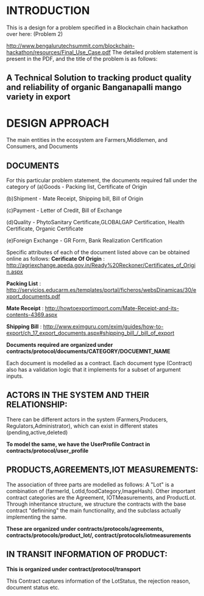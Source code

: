 # INTRODUCTION

This is a design for a problem specified in a Blockchain chain hackathon over here: (Problem 2)

http://www.bengalurutechsummit.com/blockchain-hackathon/resources/Final_Use_Case.pdf
The detailed problem statement is present in the PDF, and the title of the problem is as follows:

## A Technical Solution to tracking product quality and reliability of organic Banganapalli mango variety in export 




# DESIGN APPROACH

The main entities in the ecosystem are Farmers,Middlemen, and Consumers, and Documents

## DOCUMENTS 

For this particular problem statement, the documents required fall under the category of 
  (a)Goods  - Packing list, Certificate of Origin
  
  (b)Shipment - Mate Receipt, Shipping bill, Bill of Origin
  
  (c)Payment - Letter of Credit, Bill of Exchange
  
  (d)Quality - PhytoSanitary Certificate,GLOBALGAP Certification, Health Certificate, Organic Certificate
  
  (e)Foreign Exchange - GR Form, Bank Realization Certification
  

Specific attributes of each of the document listed above can be obtained online as follows:
 **Cerificate Of Origin** : http://agriexchange.apeda.gov.in/Ready%20Reckoner/Certificates_of_Origin.aspx
 
 **Packing List** : http://servicios.educarm.es/templates/portal/ficheros/websDinamicas/30/export_documents.pdf
 
 **Mate Receipt** : http://howtoexportimport.com/Mate-Receipt-and-its-contents-4369.aspx
 
 **Shipping Bill** : http://www.eximguru.com/exim/guides/how-to-export/ch_17_export_documents.aspx#shipping_bill_/_bill_of_export

 
 **Documents required are organized under contracts/protocol/documents/CATEGORY/DOCUEMNT_NAME** 
 
 Each document is modelled as a contract. Each document type (Contract) also has a validation logic that it implements for a subset of argument inputs. 
 
 
 
 ## ACTORS IN THE SYSTEM AND THEIR RELATIONSHIP: 
 
 There can be different actors in the system (Farmers,Producers, Regulators,Administrator), which can exist in different states (pending,active,deleted)
 
 **To model the same, we have the UserProfile Contract in contracts/protocol/user_profile**
 
 
 
 ## PRODUCTS,AGREEMENTS,IOT MEASUREMENTS:
 
  The association of three parts are modelled as follows: 
  A "Lot" is a combination of (farmerId, LotId,foodCategory,ImageHash). 
  Other important contract categories  are the Agreement, IOTMeasurements, and ProductLot. 
  Through inheritance structure, we structure the contracts with the base contract "definining" the main functionality, and the subclass actually implementing the same.
  
  **These are organized under contracts/protocols/agreements, contracts/protocols/product_lot/, contract/protocols/iotmeasurements**
  
  
## IN TRANSIT INFORMATION OF PRODUCT:

**This is organized under contract/protocol/transport** 

This Contract captures information of the LotStatus, the rejection reason, document status etc.  
  
  
 
 
 




